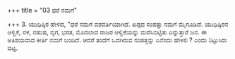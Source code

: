 +++
title = "03 ಧರೆ ನಮಗೆ"

+++
3. ಯುಧಿಷ್ಠಿರ ಹೇಳಿದ, "ಧರೆ ನಮಗೆ ವಶವರ್ತಿಯಾಗಿದೆ. ಖಡ್ಗದ ಸಂಪತ್ತು ನಮಗೆ ಮೈಗೂಡಿದೆ. ಯುಧಿಷ್ಠಿರನ ಆಳ್ವಿಕೆ, ನಳ, ನಹುಷ, ನೃಗ, ಭರತ, ಮೊದಲಾದ ರಾಜರ ಆಳ್ವಿಕೆಯನ್ನು ಮರೆಸಿಬಿಟ್ಟಿತು ಎನ್ನುತ್ತಾರೆ ಜನ. ಈ ಅತಿಶಯವಾದ ಕೀರ್ತಿ ನಮಗೆ ಬಂದಿದೆ. ಆದರೆ ತಂದೆಗೆ ಒದಗಿರುವ ಸಂಪತ್ತನ್ನು ಏನೆಂದು ಹೇಳಲಿ ? ಎಂದು ನಿಟ್ಟುಸಿರು ಬಿಟ್ಟ.